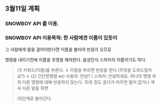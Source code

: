 ## 3월11일 계획
### SNOWBOY API 를 이용.
### SNOWBOY API 이용목적: 한 사람에겐 이름이 있듯이

그 사람에게 말을 걸어야한다면 이름을 불러야 반응이 오므로

명령을 내리기전에 이름을 호명을 해야한다. 음성인식 스피커의 이름이기도 하다.


> (1) 키워드(이름)를 부른다. 
> ↓
> 이름을 부르면 반응을 한다.(무엇을 도와드릴까요?)
> ↓
> (2) 간단한명령 ex) 사용자: 안녕? / 스피커: 안녕하세요.
> 하나의 명령 외의 다른 명령에 대해 반응하지 않는다.
> 10초 정도 듣다가 아무런 말이 없거나 계속 다른 말을 하면 
>
> (1)단계로 돌아간다.
